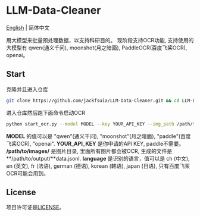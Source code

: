 # LLM-Data-Cleaner

[English](README.md) | 简体中文

用大模型来批量预处理数据，以支持科研目的。 现阶段支持OCR功能, 支持使用的大模型有 qwen(通义千问), moonshot(月之暗面), PaddleOCR(百度飞桨OCR), openai。
## Start
克隆并且进入仓库
```bash
git clone https://github.com/jackfsuia/LLM-Data-Cleaner.git && cd LLM-Data-Cleaner
```
进入仓库然后跑下面命令启动OCR
```bash
python start_ocr.py --model MODEL --key YOUR_API_KEY --img_path /path/to/images/ --outdir /path/to/output/ --lang language
```
**MODEL** 的值可以是 "qwen"(通义千问), "moonshot"(月之暗面), "paddle"(百度飞桨OCR), "openai". **YOUR_API_KEY** 是你申请的API KEY, paddle不需要。 **/path/to/images/** 是图片目录, 里面所有图片都会被OCR, 生成的文件是 **/path/to/output/**data.jsonl. **language** 是识别的语言，值可以是 ch (中文), en (英文), fr (法语), german (德语), korean (韩语), japan (日语), 只有百度飞桨OCR可能会用到。

## License

项目许可证是[LICENSE](LICENSE)。
